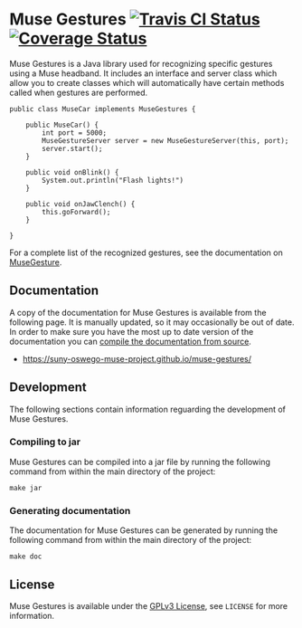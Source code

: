 # Muse Gestures [![Travis CI Status](https://api.travis-ci.org/ExcaliburZero/muse-gestures.svg)](https://travis-ci.org/ExcaliburZero/muse-gestures) [![Coverage Status](https://coveralls.io/repos/github/ExcaliburZero/muse-gestures/badge.svg?branch=master)](https://coveralls.io/github/ExcaliburZero/muse-gestures?branch=master)
Muse Gestures is a Java library used for recognizing specific gestures using a Muse headband. It includes an interface and server class which allow you to create classes which will automatically have certain methods called when gestures are performed.

```
public class MuseCar implements MuseGestures {

	public MuseCar() {
		int port = 5000;
		MuseGestureServer server = new MuseGestureServer(this, port);
		server.start();
	}

	public void onBlink() {
		System.out.println("Flash lights!")
	}

	public void onJawClench() {
		this.goForward();
	}

}
```

For a complete list of the recognized gestures, see the documentation on [MuseGesture](https://excaliburzero.github.io/muse-gestures/musegestures/MuseGesture.html).

## Documentation
A copy of the documentation for Muse Gestures is available from the following page. It is manually updated, so it may occasionally be out of date. In order to make sure you have the most up to date version of the documentation you can [compile the documentation from source](#generating-documentation).

* https://suny-oswego-muse-project.github.io/muse-gestures/

## Development
The following sections contain information reguarding the development of Muse Gestures.

### Compiling to jar
Muse Gestures can be compiled into a jar file by running the following command from within the main directory of the project:

```
make jar
```

### Generating documentation
The documentation for Muse Gestures can be generated by running the following command from within the main directory of the project:

```
make doc
```

## License
Muse Gestures is available under the [GPLv3 License](https://www.gnu.org/licenses/gpl-3.0.html), see `LICENSE` for more information.
